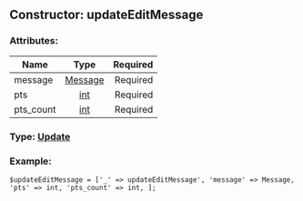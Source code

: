 ## Constructor: updateEditMessage  

### Attributes:

| Name     |    Type       | Required |
|----------|:-------------:|---------:|
|message|[Message](../types/Message.md) | Required|
|pts|[int](../types/int.md) | Required|
|pts\_count|[int](../types/int.md) | Required|


### Type: [Update](../types/Update.md)

### Example:


```
$updateEditMessage = ['_' => updateEditMessage', 'message' => Message, 'pts' => int, 'pts_count' => int, ];
```